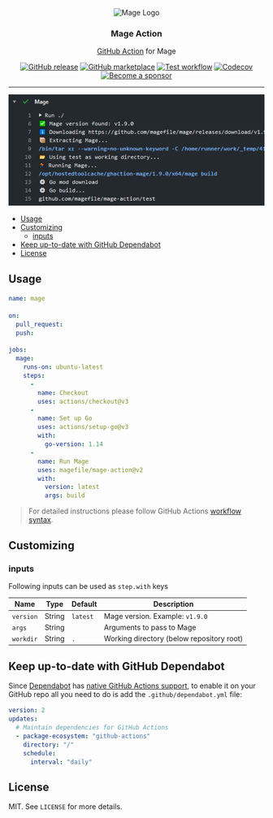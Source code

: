 <p align="center">
  <img alt="Mage Logo" src="https://avatars2.githubusercontent.com/u/32144377?s=200&v=4" height="200" />
  <h3 align="center">Mage Action</h3>
  <p align="center"><a href="https://github.com/features/actions">GitHub Action</a> for Mage</p>
  <p align="center">
    <a href="https://github.com/magefile/mage-action/releases/latest"><img alt="GitHub release" src="https://img.shields.io/github/release/magefile/mage-action.svg?logo=github&style=flat-square"></a>
    <a href="https://github.com/marketplace/actions/mage-action"><img alt="GitHub marketplace" src="https://img.shields.io/badge/marketplace-mage--action-blue?logo=github&style=flat-square"></a>
    <a href="https://github.com/magefile/mage-action/actions?workflow=test"><img alt="Test workflow" src="https://img.shields.io/github/workflow/status/magefile/mage-action/test?label=test&logo=github&style=flat-square"></a>
    <a href="https://codecov.io/gh/magefile/mage-action"><img alt="Codecov" src="https://img.shields.io/codecov/c/github/magefile/mage-action?logo=codecov&style=flat-square"></a>
    <a href="https://github.com/sponsors/crazy-max"><img src="https://img.shields.io/badge/sponsor-crazy--max-181717.svg?logo=github&style=flat-square" alt="Become a sponsor"></a>
  </p>
</p>

___

![Mage Action](.github/mage-action.png)

* [Usage](#usage)
* [Customizing](#customizing)
  * [inputs](#inputs)
* [Keep up-to-date with GitHub Dependabot](#keep-up-to-date-with-github-dependabot)
* [License](#license)

## Usage

```yaml
name: mage

on:
  pull_request:
  push:

jobs:
  mage:
    runs-on: ubuntu-latest
    steps:
      -
        name: Checkout
        uses: actions/checkout@v3
      -
        name: Set up Go
        uses: actions/setup-go@v3
        with:
          go-version: 1.14
      -
        name: Run Mage
        uses: magefile/mage-action@v2
        with:
          version: latest
          args: build
```

> For detailed instructions please follow GitHub Actions [workflow syntax](https://help.github.com/en/articles/workflow-syntax-for-github-actions#About-yaml-syntax-for-workflows).

## Customizing

### inputs

Following inputs can be used as `step.with` keys

| Name          | Type    | Default   | Description                      |
|---------------|---------|-----------|----------------------------------|
| `version`     | String  | `latest`  | Mage version. Example: `v1.9.0`  |
| `args`        | String  |           | Arguments to pass to Mage        |
| `workdir`     | String  | `.`       | Working directory (below repository root) |

## Keep up-to-date with GitHub Dependabot

Since [Dependabot](https://docs.github.com/en/github/administering-a-repository/keeping-your-actions-up-to-date-with-github-dependabot)
has [native GitHub Actions support](https://docs.github.com/en/github/administering-a-repository/configuration-options-for-dependency-updates#package-ecosystem),
to enable it on your GitHub repo all you need to do is add the `.github/dependabot.yml` file:

```yaml
version: 2
updates:
  # Maintain dependencies for GitHub Actions
  - package-ecosystem: "github-actions"
    directory: "/"
    schedule:
      interval: "daily"
```

## License

MIT. See `LICENSE` for more details.
